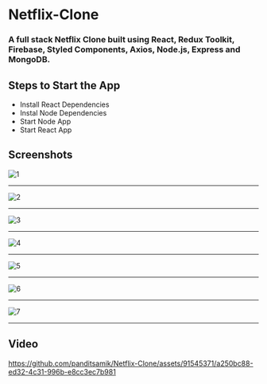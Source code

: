 # Netflix-Clone
### A full stack Netflix Clone built using React, Redux Toolkit, Firebase, Styled Components, Axios, Node.js, Express and MongoDB.


## Steps to Start the App
- Install React Dependencies
- Instal Node Dependencies
- Start Node App
- Start React App

## Screenshots

![1](https://github.com/panditsamik/Netflix-Clone/assets/91545371/521066ef-7606-40c0-9c2a-377093214571)

---

![2](https://github.com/panditsamik/Netflix-Clone/assets/91545371/28adb40e-f852-444e-b820-b8d03975b68b)

---

![3](https://github.com/panditsamik/Netflix-Clone/assets/91545371/3e842704-3700-4dfb-be18-1cc9e5c9260d)

---

![4](https://github.com/panditsamik/Netflix-Clone/assets/91545371/c53b554a-0cab-4a2f-a66c-c15befc80597)

---

![5](https://github.com/panditsamik/Netflix-Clone/assets/91545371/13f770d3-d7c8-4bac-92a1-ec5f168eec88)

---

![6](https://github.com/panditsamik/Netflix-Clone/assets/91545371/8475e117-25f8-4c41-a631-d5e31d16c881)

---

![7](https://github.com/panditsamik/Netflix-Clone/assets/91545371/d8acf164-d7cd-42ac-9c0a-e1a4065c27ec)

---

## Video

https://github.com/panditsamik/Netflix-Clone/assets/91545371/a250bc88-ed32-4c31-996b-e8cc3ec7b981





